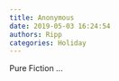 ```yaml
---
title: Anonymous
date: 2019-05-03 16:24:54
authors: Ripp
categories: Holiday
---
```


 Pure Fiction ...